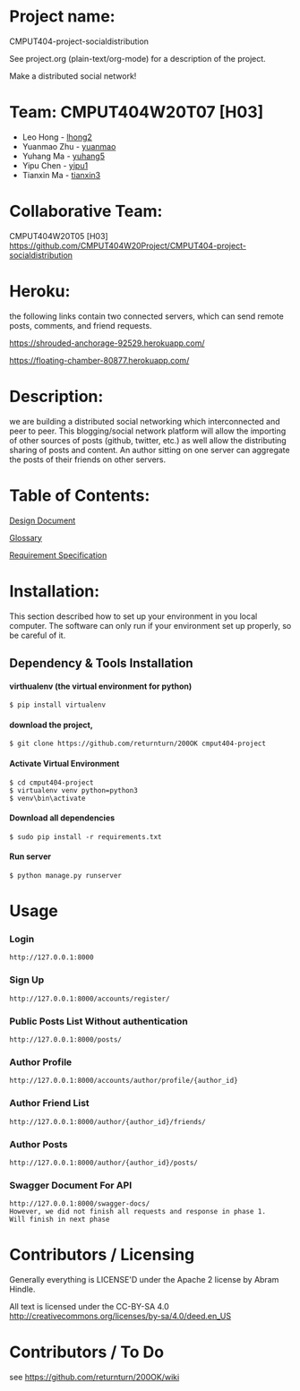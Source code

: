 
Project name:
===================================

CMPUT404-project-socialdistribution

See project.org (plain-text/org-mode) for a description of the project.

Make a distributed social network!

Team: CMPUT404W20T07 [H03]
===================================

* Leo Hong    -    [lhong2](https://github.com/returnturn)
* Yuanmao Zhu    -    [yuanmao](https://github.com/yuanmaoChris)
* Yuhang Ma -    [yuhang5](https://github.com/yuhang5)
* Yipu Chen    -    [yipu1](https://github.com/YipuChen)
* Tianxin Ma      -    [tianxin3](https://github.com/tianxin3)

Collaborative Team:
==================

CMPUT404W20T05 [H03] https://github.com/CMPUT404W20Project/CMPUT404-project-socialdistribution

Heroku:
==================

the following links contain two connected servers, which can send remote posts, comments, and friend requests.

https://shrouded-anchorage-92529.herokuapp.com/

https://floating-chamber-80877.herokuapp.com/

Description:
===================================

we are building a distributed social networking which interconnected and peer to peer.   This blogging/social network platform will allow the importing of other sources of posts (github, twitter, etc.) as well allow the distributing sharing of posts and content. An author sitting on one server can aggregate the posts of their friends on other servers.

Table of Contents:
===================================

[Design Document](https://github.com/returnturn/200OK/wiki/Design-Document)

[Glossary](https://github.com/returnturn/200OK/wiki/Glossary)

[Requirement Specification](https://github.com/returnturn/200OK/wiki/Requirement-Specification)

Installation:
=============

This section described how to set up your environment in you local computer. The software can only run if your environment set up properly, so be careful of it.

##  Dependency & Tools Installation 

#### virthualenv (the virtual environment for python)
```
$ pip install virtualenv
```
#### download the project,

```
$ git clone https://github.com/returnturn/200OK cmput404-project
```

#### Activate Virtual Environment

```
$ cd cmput404-project
$ virtualenv venv python=python3
$ venv\bin\activate
```
#### Download all dependencies

```
$ sudo pip install -r requirements.txt
```

#### Run server

```
$ python manage.py runserver
```

Usage
=====

 ### Login
    http://127.0.0.1:8000
 
 ### Sign Up
    http://127.0.0.1:8000/accounts/register/
  
 ### Public Posts List Without authentication
    http://127.0.0.1:8000/posts/

 ### Author Profile 
    http://127.0.0.1:8000/accounts/author/profile/{author_id}
    
 ### Author Friend List
    http://127.0.0.1:8000/author/{author_id}/friends/
    
 ### Author Posts
    http://127.0.0.1:8000/author/{author_id}/posts/
 
 ### Swagger Document For API
    http://127.0.0.1:8000/swagger-docs/ 
    However, we did not finish all requests and response in phase 1.
    Will finish in next phase
 
Contributors / Licensing 
========================

Generally everything is LICENSE'D under the Apache 2 license by Abram Hindle.

All text is licensed under the CC-BY-SA 4.0 http://creativecommons.org/licenses/by-sa/4.0/deed.en_US
    
Contributors / To Do
========================

see https://github.com/returnturn/200OK/wiki
